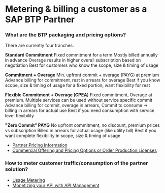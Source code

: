 # Metering & billing a customer as a SAP BTP Partner #


### **What are the BTP packaging and pricing options?**

There are currently four tranches:

**Standard Commitment**
Fixed commitment for a term
Mostly billed annually in advance
Overage results in higher overall subscription based on negotiation
Best for customers who know the scope, size & timing of usage

**Commitment + Overage**
Min. upfront commit + overage (PAYG) at premium
Advance billing for commitment, rest in arrears for overage
Best if you know scope, size & timing of usage for a fixed portion, want flexibility for rest

**Flexible Commitment + Overage (CPEA)**
Fixed commitment, Overage at premium. Multiple services can be used without service specific commit
Advance billing for commit, overage in arrears, Commit to consume → billing in arrears for actual use
Best if you need consumption with service level flexibility 

**"Zero Commit" PAYG**
No upfront commitment, no discount, premium prices vs subscription
Billed in arrears for actual usage (like utility bill)
Best if you want complete flexibility in scope, size & timing of usage

* <a href="https://partneredge.sap.com/content/dam/partnerexperience/partnership/sales/pricing/SAP_Pricing_Basics.pdf" target="_blank">Partner Pricing Information</a>
* <a href="https://partneredge.sap.com/en/library/education/partnership/development/e_ep_pricing_licensing_build.html" target="_blank">Commercial Offering and Pricing Options or Order Production Licenses</a>

### **How to meter customer traffic/consumption of the partner solution?**

* <a href="https://help.sap.com/viewer/7db4dc653edc4597825628ba6d20a2c2/Cloud/en-US/8223619ee0584cb6bf1ddf96e8d96b72.html" target="_blank">Usage Metering</a>
* <a href="https://blogs.sap.com/2017/08/23/data-as-service-monetize-your-api-part-22/" target="_blank">Monetizing your API with API Management</a>


